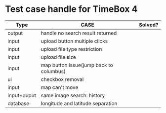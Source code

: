 # Test case handle for TimeBox 4

|Type | CASE        | Solved? |
|------|-----------|--------|
| output | handle no search result returned | |
| input | upload button multiple clicks | |
| input | upload file type restriction | |
| input | upload file size | |
| input | map button issue(jump back to columbus) | |
| ui | checkbox removal | |
| input | map can't move | |
| input+ouput| same image search: history| |
| database | longitude and latitude separation | |
